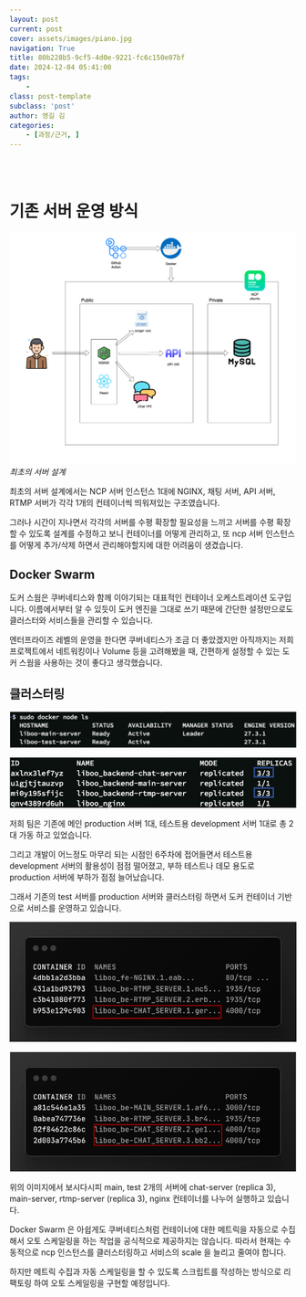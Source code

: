```yaml
---
layout: post
current: post
cover: assets/images/piano.jpg
navigation: True
title: 80b228b5-9cf5-4d0e-9221-fc6c150e07bf
date: 2024-12-04 05:41:00
tags:
    - 
class: post-template
subclass: 'post'
author: 영길 김
categories:
    - [과정/근거, ]
---
```

<br><br>

# 기존 서버 운영 방식


![0](/upload/2024-12-04-80b228b5-9cf5-4d0e-9221-fc6c150e07bf.md/0.png)_최초의 서버 설계_


최초의 서버 설계에서는 NCP 서버 인스턴스 1대에 NGINX, 채팅 서버, API 서버, RTMP 서버가 각각 1개의 컨테이너씩 띄워져있는 구조였습니다.


그러나 시간이 지나면서 각각의 서버를 수평 확장할 필요성을 느끼고 서버를 수평 확장 할 수 있도록 설계를 수정하고 보니 컨테이너를 어떻게 관리하고, 또 ncp 서버 인스턴스를 어떻게 추가/삭제 하면서 관리해야할지에 대한 어려움이 생겼습니다.


## Docker Swarm


도커 스웜은 쿠버네티스와 함께 이야기되는 대표적인 컨테이너 오케스트레이션 도구입니다.  이름에서부터 알 수 있듯이 도커 엔진을 그대로 쓰기 때문에 간단한 설정만으로도 클러스터와 서비스들을 관리할 수 있습니다.


엔터프라이즈 레벨의 운영을 한다면 쿠버네티스가 조금 더 좋았겠지만 아직까지는 저희 프로젝트에서 네트워킹이나 Volume 등을 고려해봤을 때, 간편하게 설정할 수 있는 도커 스웜을 사용하는 것이 좋다고 생각했습니다.


## 클러스터링


![1](/upload/2024-12-04-80b228b5-9cf5-4d0e-9221-fc6c150e07bf.md/1.png)


![2](/upload/2024-12-04-80b228b5-9cf5-4d0e-9221-fc6c150e07bf.md/2.png)


저희 팀은 기존에 메인 production 서버 1대, 테스트용 development 서버 1대로 총 2대 가동 하고 있었습니다.


그리고 개발이 어느정도 마무리 되는 시점인 6주차에 접어들면서 테스트용 development 서버의 활용성이 점점 떨어졌고, 부하 테스트나 데모 용도로 production 서버에 부하가 점점 늘어났습니다. 


그래서 기존의 test 서버를 production 서버와 클러스터링 하면서 도커 컨테이너 기반으로 서비스를 운영하고 있습니다.


![3](/upload/2024-12-04-80b228b5-9cf5-4d0e-9221-fc6c150e07bf.md/3.png)


![4](/upload/2024-12-04-80b228b5-9cf5-4d0e-9221-fc6c150e07bf.md/4.png)


위의 이미지에서 보시다시피 main, test 2개의 서버에 chat-server (replica 3), main-server, rtmp-server (replica 3), nginx 컨테이너를 나누어 실행하고 있습니다.


Docker Swarm 은 아쉽게도 쿠버네티스처럼 컨테이너에 대한 메트릭을 자동으로 수집해서 오토 스케일링을 하는 작업을 공식적으로 제공하지는 않습니다. 따라서 현재는 수동적으로 ncp 인스턴스를 클러스터링하고 서비스의 scale 을 늘리고 줄여야 합니다.


하지만 메트릭 수집과 자동 스케일링을 할 수 있도록 스크립트를 작성하는 방식으로 리팩토링 하여 오토 스케일링을 구현할 예정입니다.

